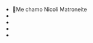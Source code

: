 - :woozy_face:Me chamo Nicoli Matroneite
- 
- 
- 
- 

<!---
MATRONEITE/MATRONEITE is a ✨ special ✨ repository because its `README.md` (this file) appears on your GitHub profile.
You can click the Preview link to take a look at your changes.
--->
